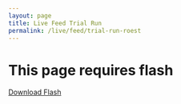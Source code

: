 ```yaml
---
layout: page
title: Live Feed Trial Run
permalink: /live/feed/trial-run-roest
---
```


<script type="text/javascript" src="http://ajax.googleapis.com/ajax/libs/swfobject/2.2/swfobject.js"></script>
<script type="text/javascript">
  params = { AllowScriptAccess: 'always' };
  function livestreamPlayerCallback(event) {
    var log = document.getElementById('log');
    var title = document.getElementById('playerTitle');
    if (event == 'ready') {

      player = document.getElementById("livestreamPlayer");
    	player.setDevKey('3w6FhkVPOMgxtdznR_DvWfSr5YtOF7yMWKdEThRJZukhCzbmmIUJEDQK6bA9dcnXL_b7tHE6JMNSRmyBRSqGInTcg7o7eb9_Ka_wK-xn4wk');
    	player.load('backbase');
      player.startPlayback();

      setInterval("updateViewerCount()", 5000);
    } else if (event == "connectionEvent") {
      title.innerHTML = player.getChannelFullName();
    }

    log.innerHTML = log.innerHTML + event + '<br/>';
  }

  function updateViewerCount() {
    viewerCount = document.getElementById('viewerCount');
    viewerCount.innerHTML = 'Currently ' + player.getViewerCount() + ' people are watching.';
  }

  swfobject.embedSWF("http://cdn.livestream.com/chromelessPlayer/v21/playerapi.swf", "livestreamPlayer", "640", "385", "9.0.0", "expressInstall.swf", null, params);

</script>

<h2 id="playerTitle"></h2>
<div id="livestreamPlayer">
  <h1>This page requires flash</h1>
  <p><a href="http://www.adobe.com/go/getflashplayer">Download Flash</a></p>
</div>
<p id="viewerCount"></p>
<pre id="log"></pre>
